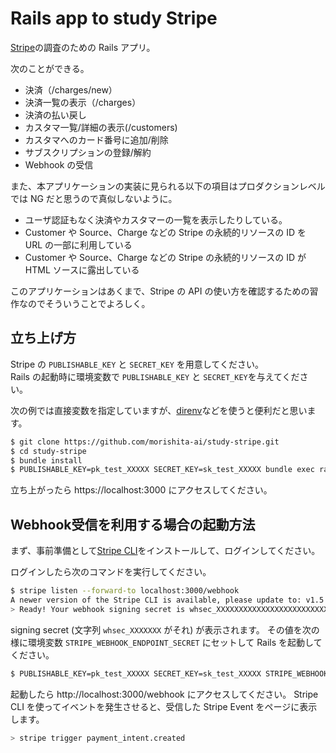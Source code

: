 # Rails app to study Stripe

[Stripe](https://stripe.com/jp)の調査のための Rails アプリ。

次のことができる。

- 決済（/charges/new）
- 決済一覧の表示（/charges）
- 決済の払い戻し
- カスタマ一覧/詳細の表示(/customers)
- カスタマへのカード番号に追加/削除
- サブスクリプションの登録/解約
- Webhook の受信

また、本アプリケーションの実装に見られる以下の項目はプロダクションレベルでは NG だと思うので真似しないように。

- ユーザ認証もなく決済やカスタマーの一覧を表示したりしている。
- Customer や Source、Charge などの Stripe の永続的リソースの ID を URL の一部に利用している
- Customer や Source、Charge などの Stripe の永続的リソースの ID が HTML ソースに露出している

このアプリケーションはあくまで、Stripe の API の使い方を確認するための習作なのでそういうことでよろしく。

## 立ち上げ方

Stripe の `PUBLISHABLE_KEY` と `SECRET_KEY` を用意してください。<br>
Rails の起動時に環境変数で `PUBLISHABLE_KEY` と `SECRET_KEY`を与えてください。

次の例では直接変数を指定していますが、[direnv](https://github.com/direnv/direnv)などを使うと便利だと思います。

```bash
$ git clone https://github.com/morishita-ai/study-stripe.git
$ cd study-stripe
$ bundle install
$ PUBLISHABLE_KEY=pk_test_XXXXX SECRET_KEY=sk_test_XXXXX bundle exec rails c
```

立ち上がったら https://localhost:3000 にアクセスしてください。

## Webhook受信を利用する場合の起動方法

まず、事前準備として[Stripe CLI](https://stripe.com/docs/stripe-cli)をインストールして、ログインしてください。

ログインしたら次のコマンドを実行してください。

```bash
$ stripe listen --forward-to localhost:3000/webhook
A newer version of the Stripe CLI is available, please update to: v1.5.5
> Ready! Your webhook signing secret is whsec_XXXXXXXXXXXXXXXXXXXXXXXXXXXXXXXX (^C to quit)
```
signing secret (文字列 `whsec_XXXXXXX` がそれ) が表示されます。
その値を次の様に環境変数 `STRIPE_WEBHOOK_ENDPOINT_SECRET` にセットして Rails を起動してください。

```bash
$ PUBLISHABLE_KEY=pk_test_XXXXX SECRET_KEY=sk_test_XXXXX STRIPE_WEBHOOK_ENDPOINT_SECRET=whsec_XXXXXXXX bundle exec rails c
```

起動したら http://localhost:3000/webhook にアクセスしてください。
Stripe CLI を使ってイベントを発生させると、受信した Stripe Event をページに表示します。

```bash
> stripe trigger payment_intent.created
```
